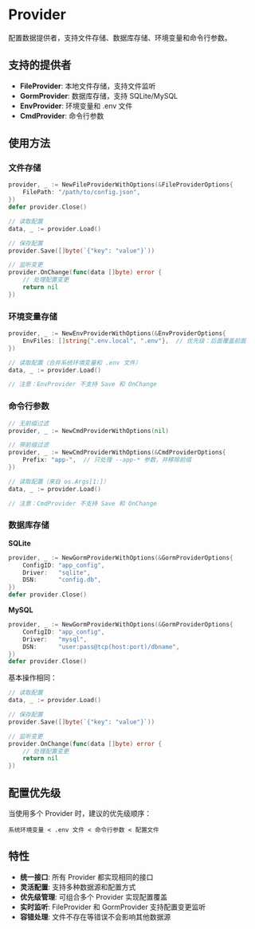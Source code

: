 # Provider

配置数据提供者，支持文件存储、数据库存储、环境变量和命令行参数。

## 支持的提供者

- **FileProvider**: 本地文件存储，支持文件监听
- **GormProvider**: 数据库存储，支持 SQLite/MySQL
- **EnvProvider**: 环境变量和 .env 文件
- **CmdProvider**: 命令行参数

## 使用方法

### 文件存储

```go
provider, _ := NewFileProviderWithOptions(&FileProviderOptions{
    FilePath: "/path/to/config.json",
})
defer provider.Close()

// 读取配置
data, _ := provider.Load()

// 保存配置
provider.Save([]byte(`{"key": "value"}`))

// 监听变更
provider.OnChange(func(data []byte) error {
    // 处理配置变更
    return nil
})
```

### 环境变量存储

```go
provider, _ := NewEnvProviderWithOptions(&EnvProviderOptions{
    EnvFiles: []string{".env.local", ".env"},  // 优先级：后面覆盖前面
})

// 读取配置（合并系统环境变量和 .env 文件）
data, _ := provider.Load()

// 注意：EnvProvider 不支持 Save 和 OnChange
```

### 命令行参数

```go
// 无前缀过滤
provider, _ := NewCmdProviderWithOptions(nil)

// 带前缀过滤
provider, _ := NewCmdProviderWithOptions(&CmdProviderOptions{
    Prefix: "app-",  // 只处理 --app-* 参数，并移除前缀
})

// 读取配置（来自 os.Args[1:]）  
data, _ := provider.Load()

// 注意：CmdProvider 不支持 Save 和 OnChange
```

### 数据库存储

**SQLite**
```go
provider, _ := NewGormProviderWithOptions(&GormProviderOptions{
    ConfigID: "app_config",
    Driver:   "sqlite",
    DSN:      "config.db",
})
defer provider.Close()
```

**MySQL**
```go
provider, _ := NewGormProviderWithOptions(&GormProviderOptions{
    ConfigID: "app_config", 
    Driver:   "mysql",
    DSN:      "user:pass@tcp(host:port)/dbname",
})
defer provider.Close()
```

基本操作相同：
```go
// 读取配置
data, _ := provider.Load()

// 保存配置  
provider.Save([]byte(`{"key": "value"}`))

// 监听变更
provider.OnChange(func(data []byte) error {
    // 处理配置变更
    return nil
})
```

## 配置优先级

当使用多个 Provider 时，建议的优先级顺序：

```
系统环境变量 < .env 文件 < 命令行参数 < 配置文件
```

## 特性

- **统一接口**: 所有 Provider 都实现相同的接口
- **灵活配置**: 支持多种数据源和配置方式  
- **优先级管理**: 可组合多个 Provider 实现配置覆盖
- **实时监听**: FileProvider 和 GormProvider 支持配置变更监听
- **容错处理**: 文件不存在等错误不会影响其他数据源